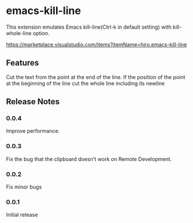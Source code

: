 # emacs-kill-line

This extension emulates Emacs kill-line(Ctrl-k in default setting) with kill-whole-line option.

https://marketplace.visualstudio.com/items?itemName=hiro.emacs-kill-line

## Features

Cut the text from the point at the end of the line. If the position of the point at the beginning of the line cut the whole line including its newline 

## Release Notes

### 0.0.4
Improve performance.

### 0.0.3

Fix the bug that the clipboard doesn't work on Remote Development.

### 0.0.2

Fix minor bugs

### 0.0.1

Initial release

